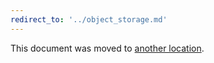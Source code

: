 ```yaml
---
redirect_to: '../object_storage.md'
---
```


This document was moved to [another location](../object_storage.md).
